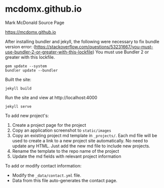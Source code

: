 # mcdomx.github.io
Mark McDonald Source Page

https://mcdomx.github.io


After installing bundler and jekyll, the following were necessary to fix bundle version error:
(https://stackoverflow.com/questions/53231667/you-must-use-bundler-2-or-greater-with-this-lockfile)
    You must use Bundler 2 or greater with this lockfile.
    
    gem update --system
    bundler update --bundler

Built the site:
    
    jekyll build
    
Run the site and view at http://localhost:4000
    
    jekyll serve
    
    
To add new project's:
    
1.  Create a project page for the project
2.  Copy an application screenshot to `static/images`
3.  Copy an existing project md template in `_projects/`.  Each md file will be used to create a link to a new project site automatically.  No need to update any HTML.  Just add the new md file to include new projects.
4.  Rename the template to the repo name of the project
5.  Update the md fields with relevant project information

To add or modify contact information:
- Modify the `_data/contact.yml` file.
- Data from this file auto-generates the contact page.
	
